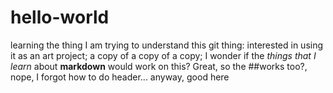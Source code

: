 # hello-world
learning the thing
I am trying to understand this git thing: interested in using it as an art project; a copy of a copy of a copy;
I wonder if the _things that I learn_ about **markdown** would work on this?
Great, so the ##works too?, nope, I forgot how to do header... 
anyway, good here
